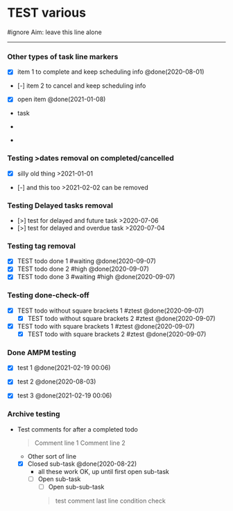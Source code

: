 # TEST various
#ignore
Aim: leave this line alone

----
### Other types of task line markers
- [x] item 1 to complete and keep scheduling info @done(2020-08-01)
- [-] item 2 to cancel and keep scheduling info
- [x] open item @done(2021-01-08)
- task

- 

* 
### Testing >dates removal on completed/cancelled
* [x] silly old thing >2021-01-01
* [-] and this too >2021-02-02 can be removed

### Testing Delayed tasks removal
* [>] test for delayed and future task  >2020-07-06
* [>] test for delayed and overdue task >2020-07-04

### Testing tag removal
* [x] TEST todo done 1 #waiting @done(2020-09-07)
* [x] TEST todo done 2 #high @done(2020-09-07)
* [x] TEST todo done 3 #waiting #high  @done(2020-09-07)

### Testing done-check-off 
* [x] TEST todo without square brackets 1 #ztest @done(2020-09-07)
	* [x] TEST todo without square brackets 2 #ztest @done(2020-09-07)
* [x] TEST todo with square brackets 1 #ztest @done(2020-09-07)
	* [x] TEST todo with square brackets 2 #ztest @done(2020-09-07)

### Done AMPM testing
* [x] test 1 @done(2021-02-19 00:06)
* [x] test 2 @done(2020-08-03)
* [x] test 3 @done(2021-02-19 00:06)




### Archive testing
* Test comments for after a completed todo 
	> Comment line 1
	> Comment line 2
	- Other sort of line
	* [x] Closed sub-task @done(2020-08-22)
		- all these work OK, up until first open sub-task
		- [ ] Open sub-task
			- [ ] Open sub-sub-task
			> test comment
last line condition check
